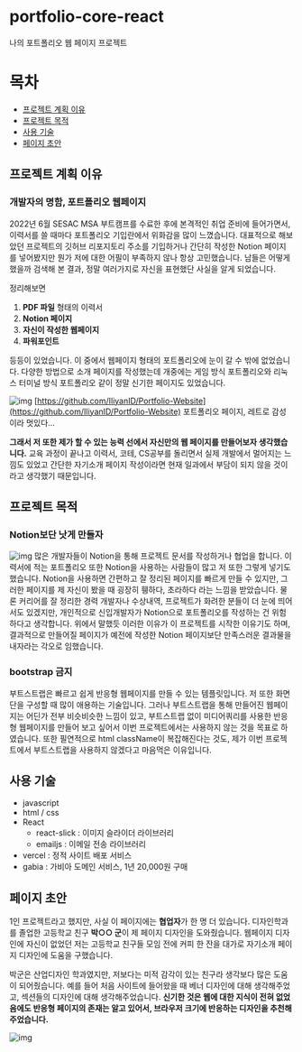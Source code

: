 # portfolio-core-react

나의 포트폴리오 웹 페이지 프로젝트

# 목차
- [프로젝트 계획 이유](#프로젝트-계획-이유)
- [프로젝트 목적](#프로젝트-목적)
- [사용 기술](#사용-기술)
- [페이지 초안](#페이지-초안)

## 프로젝트 계획 이유
### 개발자의 명함, 포트폴리오 웹페이지

2022년 6월 SESAC MSA 부트캠프를 수료한 후에 본격적인 취업 준비에 들어가면서, 이력서를 쓸 때마다 포트폴리오 기입란에서 위화감을 많이 느꼈습니다. 대표적으로 해보았던 프로젝트의 깃허브 리포지토리 주소를 기입하거나 간단히 작성한 Notion 페이지를 넣어봤지만 뭔가 저에 대한 어필이 부족하지 않나 항상 고민했습니다. 
남들은 어떻게 했을까 검색해 본 결과, 정말 여러가지로 자신을 표현했단 사실을 알게 되었습니다. 

정리해보면

1. **PDF 파일** 형태의 이력서
2. **Notion 페이지**
3. **자신이 작성한 웹페이지**
4. **파워포인트**

등등이 있었습니다. 이 중에서 웹페이지 형태의 포트폴리오에 눈이 갈 수 밖에 없었습니다. 다양한 방법으로 소개 페이지를 작성했는데 개중에는 게임 방식 포트폴리오와 리눅스 터미널 방식 포트폴리오 같이 정말 신기한 페이지도 있었습니다.

![img](https://raw.githubusercontent.com/IliyanID/PortfolioWebsite/master/Resources/front-page.PNG)
[https://github.com/IliyanID/Portfolio-Website](https://github.com/IliyanID/Portfolio-Website) 포트폴리오 페이지, 레트로 감성이라 멋있다…

**그래서 저 또한 제가 할 수 있는 능력 선에서 자신만의 웹 페이지를 만들어보자 생각했습니다.** 교육 과정이 끝나고 이력서, 코테, CS공부를 돌리면서 실제 개발에서 멀어지는 느낌도 있었고 간단한 자기소개 페이지 작성이라면 현재 일과에서 부담이 되지 않을 것이라고 생각했기 때문입니다.

## 프로젝트 목적
### Notion보단 낫게 만들자
![img](https://i.ytimg.com/vi/m1U1C67mnZc/maxresdefault.jpg)
많은 개발자들이 Notion을 통해 프로젝트 문서를 작성하거나 협업을 합니다. 이력서에 적는 포트폴리오 또한 Notion을 사용하는 사람들이 많고 저 또한 그렇게 넣기도 했습니다. Notion을 사용하면 간편하고 잘 정리된 페이지를 빠르게 만들 수 있지만, 그러한 페이지를 제 자신이 봤을 때 굉장히 휑하다, 초라하다 라는 느낌을 받았습니다. 물론 커리어를 잘 정리한 경력 개발자나 수상내역, 프로젝트가 화려한 분들이 더 눈에 띄어서도 있겠지만, 개인적으로 신입개발자가 Notion으로 포트폴리오를 작성하는 건 위험하다고 생각합니다. 위에서 말했듯 이러한 이유가 이 프로젝트를 시작한 이유기도 하며, 결과적으로 만들어질 페이지가 예전에 작성한 Notion 페이지보단 만족스러운 결과물을 내자라는 각오로 임했습니다. 

### bootstrap 금지
부트스트랩은 빠르고 쉽게 반응형 웹페이지를 만들 수 있는 템플릿입니다. 저 또한 화면 단을 구성할 때 많이 애용하는 기술입니다. 그러나 부트스트랩을 통해 만들어진 웹페이지는 어딘가 전부 비슷비슷한 느낌이 있고, 부트스트랩 없이 미디어쿼리를 사용한 반응형 웹페이지를 만들어 보고 싶어서 이번 프로젝트에서는 사용하지 않는 것을 목표로 하였습니다. 또한 필연적으로 html className이 복잡해진다는 것도, 제가 이번 프로젝트에서 부트스트랩을 사용하지 않겠다고 마음먹은 이유입니다.

## 사용 기술
- javascript
- html / css
- React
    - react-slick : 이미지 슬라이더 라이브러리
    - emailjs : 이메일 전송 라이브러리
- vercel : 정적 사이트 배포 서비스
- gabia : 가비아 도메인 서비스, 1년 20,000원 구매

## 페이지 초안
1인 프로젝트라고 했지만, 사실 이 페이지에는 **협업자**가 한 명 더 있습니다. 디자인학과를 졸업한 고등학교 친구 **박○○ 군**이 제 페이지 디자인을 도와줬습니다. 웹페이지 디자인에 자신이 없었던 저는 고등학교 친구들 모임 전에 커피 한 잔을 대가로 자기소개 페이지 디자인에 도움을 구했습니다.

박군은 산업디자인 학과였지만, 저보다는 미적 감각이 있는 친구라 생각보다 많은 도움이 되어줬습니다. 예를 들어 처음 사이트에 들어왔을 때 베너 디자인에 대해 생각해주었고, 섹션들의 디자인에 대해 생각해주었습니다. **신기한 것은 웹에 대한 지식이 전혀 없었음에도 반응형 페이지의 존재는 알고 있어서, 브라우저 크기에 반응하는 디자인을 추천해주었습니다.**

![img](https://lh3.googleusercontent.com/drive-viewer/AJc5JmSDeUx3_XR6FTX18EhK21-vk0V-RzGPrESf9GNmBdsMCSuphJjqCXqg_I8QJ6GNbq0ih1BC2MA=w960-h940)

